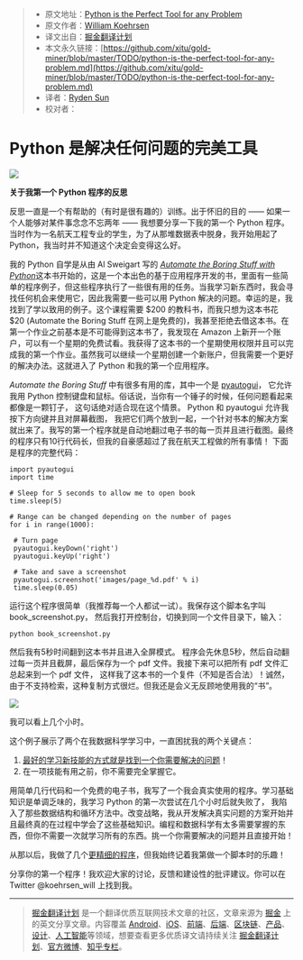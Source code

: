 > * 原文地址：[Python is the Perfect Tool for any Problem](https://towardsdatascience.com/python-is-the-perfect-tool-for-any-problem-f2ba42889a85)
> * 原文作者：[William Koehrsen](https://towardsdatascience.com/@williamkoehrsen?source=post_header_lockup)
> * 译文出自：[掘金翻译计划](https://github.com/xitu/gold-miner)
> * 本文永久链接：[https://github.com/xitu/gold-miner/blob/master/TODO/python-is-the-perfect-tool-for-any-problem.md](https://github.com/xitu/gold-miner/blob/master/TODO/python-is-the-perfect-tool-for-any-problem.md)
> * 译者：[Ryden Sun](https://github.com/rydensun)
> * 校对者：

# Python 是解决任何问题的完美工具

![](https://cdn-images-1.medium.com/max/1600/0*UiI1SaCbMvovF2wh.)

**关于我第一个 Python 程序的反思**

反思一直是一个有帮助的（有时是很有趣的）训练。出于怀旧的目的 —— 如果一个人能够对某件事念念不忘两年 —— 我想要分享一下我的第一个 Python 程序。当时作为一名航天工程专业的学生，为了从那堆数据表中脱身，我开始用起了 Python，我当时并不知道这个决定会变得这么好。

我的 Python 自学是从由 Al Sweigart 写的 [_Automate the Boring Stuff with Python_](https://automatetheboringstuff.com/)这本书开始的，这是一个本出色的基于应用程序开发的书，里面有一些简单的程序例子，但这些程序执行了一些很有用的任务。当我学习新东西时，我会寻找任何机会来使用它，因此我需要一些可以用 Python 解决的问题。幸运的是，我找到了学以致用的例子。这个课程需要 $200 的教科书，而我只想为这本书花 $20 (Automate the Boring Stuff 在网上是免费的)，我甚至拒绝去借这本书。在第一个作业之前基本是不可能得到这本书了，我发现在 Amazon 上新开一个账户，可以有一个星期的免费试看。我获得了这本书的一个星期使用权限并且可以完成我的第一个作业。虽然我可以继续一个星期创建一个新账户，但我需要一个更好的解决办法。这就进入了 Python 和我的第一个应用程序。 

_Automate the Boring Stuff_ 中有很多有用的库，其中一个是 [pyautogui](https://pyautogui.readthedocs.io/en/latest/)， 它允许我用 Python 控制键盘和鼠标。俗话说，当你有一个锤子的时候，任何问题看起来都像是一颗钉子， 这句话绝对适合现在这个情景。 Python 和 pyautogui 允许我按下方向键并且对屏幕截图， 我把它们两个放到一起，一个针对书本的解决方案就出来了。我写的第一个程序就是自动地翻过电子书的每一页并且进行截图。最终的程序只有10行代码长，但我的自豪感超过了我在航天工程做的所有事情！ 下面是程序的完整代码：

```
import pyautogui
import time

# Sleep for 5 seconds to allow me to open book
time.sleep(5)

# Range can be changed depending on the number of pages
for i in range(1000):

 # Turn page
 pyautogui.keyDown('right')
 pyautogui.keyUp('right')

 # Take and save a screenshot
 pyautogui.screenshot('images/page_%d.pdf' % i)
 time.sleep(0.05)
```

运行这个程序很简单（我推荐每一个人都试一试）。我保存这个脚本名字叫 book_screenshot.py， 然后我打开控制台，切换到同一个文件目录下，输入：

```
python book_screenshot.py
```

然后我有5秒时间翻到这本书并且进入全屏模式。 程序会先休息5秒，然后自动翻过每一页并且截屏，最后保存为一个 pdf 文件。我接下来可以把所有 pdf 文件汇总起来到一个 pdf 文件， 这样我了这本书的一个复件（不知是否合法）！诚然，由于不支持检索，这种复制方式很烂。但我还是会义无反顾地使用我的“书”。


![](https://cdn-images-1.medium.com/max/800/1*kxxaqXCHYHJbuURp6clKtA.gif)

我可以看上几个小时。

这个例子展示了两个在我数据科学学习中，一直困扰我的两个关键点：

1. [最好的学习新技能的方式就是找到一个你需要解决的问题](https://towardsdatascience.com/how-to-master-new-skills-656d42d0e09c?source=user_profile---------7----------------)！
2. 在一项技能有用之前，你不需要完全掌握它。

用简单几行代码和一个免费的电子书，我写了一个我会真实使用的程序。学习基础知识是单调乏味的，我学习 Python 的第一次尝试在几个小时后就失败了， 我陷入了那些数据结构和循环方法中。改变战略，我从开发解决真实问题的方案开始并且最终真的在过程中学会了这些基础知识。编程和数据科学有太多需要掌握的东西，但你不需要一次就学习所有的东西。挑一个你需要解决的问题并且直接开始！

从那以后，我做了几个[更精细的程序](https://towardsdatascience.com/stock-analysis-in-python-a0054e2c1a4c)，但我始终记着我第做一个脚本时的乐趣！

分享你的第一个程序！我欢迎大家的讨论，反馈和建设性的批评建议。你可以在 Twitter @koehrsen_will 上找到我。


---

> [掘金翻译计划](https://github.com/xitu/gold-miner) 是一个翻译优质互联网技术文章的社区，文章来源为 [掘金](https://juejin.im) 上的英文分享文章。内容覆盖 [Android](https://github.com/xitu/gold-miner#android)、[iOS](https://github.com/xitu/gold-miner#ios)、[前端](https://github.com/xitu/gold-miner#前端)、[后端](https://github.com/xitu/gold-miner#后端)、[区块链](https://github.com/xitu/gold-miner#区块链)、[产品](https://github.com/xitu/gold-miner#产品)、[设计](https://github.com/xitu/gold-miner#设计)、[人工智能](https://github.com/xitu/gold-miner#人工智能)等领域，想要查看更多优质译文请持续关注 [掘金翻译计划](https://github.com/xitu/gold-miner)、[官方微博](http://weibo.com/juejinfanyi)、[知乎专栏](https://zhuanlan.zhihu.com/juejinfanyi)。
